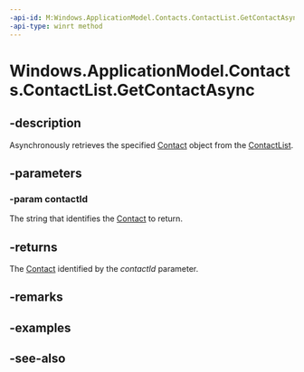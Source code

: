 ----api-id: M:Windows.ApplicationModel.Contacts.ContactList.GetContactAsync(System.String)
-api-type: winrt method
---<!-- Method syntaxpublic Windows.Foundation.IAsyncOperation<Windows.ApplicationModel.Contacts.Contact> GetContactAsync(System.String contactId)--># Windows.ApplicationModel.Contacts.ContactList.GetContactAsync## -descriptionAsynchronously retrieves the specified [Contact](contact.md) object from the [ContactList](contactlist.md).## -parameters### -param contactIdThe string that identifies the [Contact](contact.md) to return.## -returnsThe [Contact](contact.md) identified by the *contactId* parameter.## -remarks## -examples## -see-also